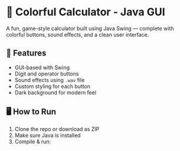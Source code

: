 # 🎨 Colorful Calculator - Java GUI

A fun, game-style calculator built using Java Swing — complete with colorful buttons, sound effects, and a clean user interface.

## 🧰 Features
- GUI-based with Swing
- Digit and operator buttons
- Sound effects using `.wav` file
- Custom styling for each button
- Dark background for modern feel

## 🖥️ How to Run
1. Clone the repo or download as ZIP
2. Make sure Java is installed
3. Compile & run:
